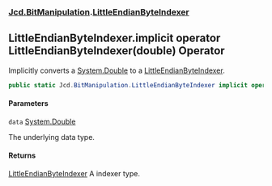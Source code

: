 ### [Jcd.BitManipulation](Jcd.BitManipulation.md 'Jcd.BitManipulation').[LittleEndianByteIndexer](Jcd.BitManipulation.LittleEndianByteIndexer.md 'Jcd.BitManipulation.LittleEndianByteIndexer')

## LittleEndianByteIndexer.implicit operator LittleEndianByteIndexer(double) Operator

Implicitly converts a [System.Double](https://docs.microsoft.com/en-us/dotnet/api/System.Double 'System.Double') to
a [LittleEndianByteIndexer](Jcd.BitManipulation.LittleEndianByteIndexer.md 'Jcd.BitManipulation.LittleEndianByteIndexer').

```csharp
public static Jcd.BitManipulation.LittleEndianByteIndexer implicit operator LittleEndianByteIndexer(double data);
```
#### Parameters

<a name='Jcd.BitManipulation.LittleEndianByteIndexer.op_ImplicitJcd.BitManipulation.LittleEndianByteIndexer(double).data'></a>

`data` [System.Double](https://docs.microsoft.com/en-us/dotnet/api/System.Double 'System.Double')

The underlying data type.

#### Returns

[LittleEndianByteIndexer](Jcd.BitManipulation.LittleEndianByteIndexer.md 'Jcd.BitManipulation.LittleEndianByteIndexer')
A indexer type.